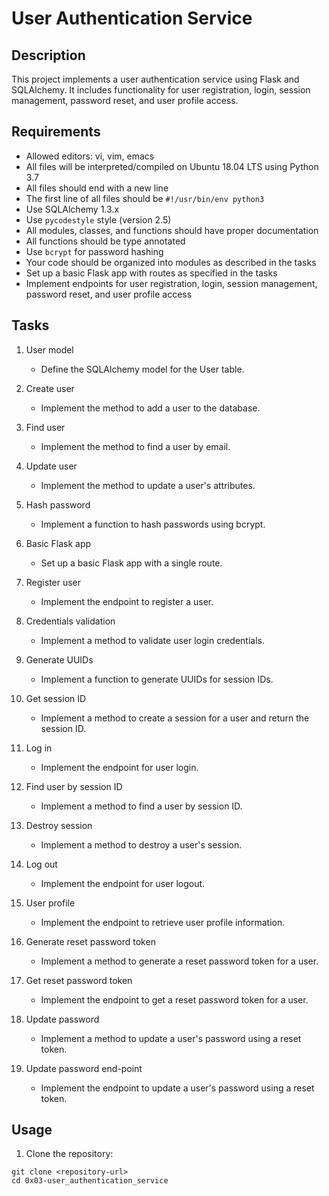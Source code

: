 # User Authentication Service

## Description

This project implements a user authentication service using Flask and SQLAlchemy. It includes functionality for user registration, login, session management, password reset, and user profile access.

## Requirements

- Allowed editors: vi, vim, emacs
- All files will be interpreted/compiled on Ubuntu 18.04 LTS using Python 3.7
- All files should end with a new line
- The first line of all files should be `#!/usr/bin/env python3`
- Use SQLAlchemy 1.3.x
- Use `pycodestyle` style (version 2.5)
- All modules, classes, and functions should have proper documentation
- All functions should be type annotated
- Use `bcrypt` for password hashing
- Your code should be organized into modules as described in the tasks
- Set up a basic Flask app with routes as specified in the tasks
- Implement endpoints for user registration, login, session management, password reset, and user profile access

## Tasks

1. User model
   - Define the SQLAlchemy model for the User table.

2. Create user
   - Implement the method to add a user to the database.

3. Find user
   - Implement the method to find a user by email.

4. Update user
   - Implement the method to update a user's attributes.

5. Hash password
   - Implement a function to hash passwords using bcrypt.

6. Basic Flask app
   - Set up a basic Flask app with a single route.

7. Register user
   - Implement the endpoint to register a user.

8. Credentials validation
   - Implement a method to validate user login credentials.

9. Generate UUIDs
   - Implement a function to generate UUIDs for session IDs.

10. Get session ID
    - Implement a method to create a session for a user and return the session ID.

11. Log in
    - Implement the endpoint for user login.

12. Find user by session ID
    - Implement a method to find a user by session ID.

13. Destroy session
    - Implement a method to destroy a user's session.

14. Log out
    - Implement the endpoint for user logout.

15. User profile
    - Implement the endpoint to retrieve user profile information.

16. Generate reset password token
    - Implement a method to generate a reset password token for a user.

17. Get reset password token
    - Implement the endpoint to get a reset password token for a user.

18. Update password
    - Implement a method to update a user's password using a reset token.

19. Update password end-point
    - Implement the endpoint to update a user's password using a reset token.

## Usage

1. Clone the repository:

```
git clone <repository-url>
cd 0x03-user_authentication_service
```

